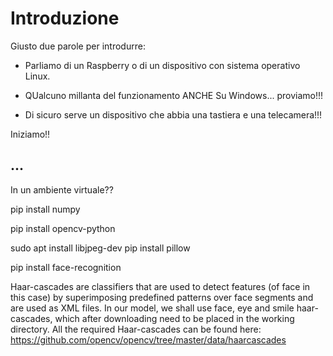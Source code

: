 # Introduzione

Giusto due parole per introdurre:

- Parliamo di un Raspberry o di un dispositivo con sistema operativo Linux.

- QUalcuno millanta del funzionamento ANCHE Su Windows... proviamo!!!

- Di sicuro serve un dispositivo che abbia una tastiera e una telecamera!!!

Iniziamo!!

<!-- ######################################################################################################### -->


## ...

In un ambiente virtuale??

pip install numpy

pip install opencv-python

sudo apt install libjpeg-dev
pip install pillow

pip install face-recognition



Haar-cascades are classifiers that are used to detect features (of face in this case) 
by superimposing predefined patterns over face segments and are used as XML files. 
In our model, we shall use face, eye and smile haar-cascades, which after downloading 
need to be placed in the working directory.
All the required Haar-cascades can be found here: https://github.com/opencv/opencv/tree/master/data/haarcascades



<br>
<br>
<br>

